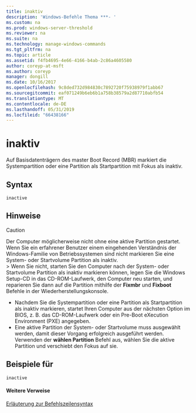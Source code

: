 ```yaml
---
title: inaktiv
description: 'Windows-Befehle Thema ***- '
ms.custom: na
ms.prod: windows-server-threshold
ms.reviewer: na
ms.suite: na
ms.technology: manage-windows-commands
ms.tgt_pltfrm: na
ms.topic: article
ms.assetid: f4fb4695-4e66-4166-b4ab-2c86a4605580
author: coreyp-at-msft
ms.author: coreyp
manager: dongill
ms.date: 10/16/2017
ms.openlocfilehash: 9c8ded732d984830c7892720f75938979f1abb67
ms.sourcegitcommit: eaf071249b6eb6b1a758b38579a2d87710abfb54
ms.translationtype: MT
ms.contentlocale: de-DE
ms.lasthandoff: 05/31/2019
ms.locfileid: "66438166"
---
```

# <a name="inactive"></a>inaktiv



Auf Basisdatenträgern des master Boot Record (MBR) markiert die Systempartition oder eine Partition als Startpartition mit Fokus als inaktiv.

## <a name="syntax"></a>Syntax

```
inactive
```

## <a name="remarks"></a>Hinweise

> [!CAUTION]
> Der Computer möglicherweise nicht ohne eine aktive Partition gestartet. Wenn Sie ein erfahrener Benutzer einem eingehenden Verständnis der Windows-Familie von Betriebssystemen sind nicht markieren Sie eine System- oder Startvolume Partition als inaktiv.</br>> Wenn Sie nicht, starten Sie den Computer nach der System- oder Startvolume Partition als inaktiv markieren können, legen Sie die Windows Setup-CD in das CD-ROM-Laufwerk, den Computer neu starten, und reparieren Sie dann auf die Partition mithilfe der **Fixmbr** und **Fixboot** Befehle in der Wiederherstellungskonsole.
> -   Nachdem Sie die Systempartition oder eine Partition als Startpartition als inaktiv markieren, startet Ihren Computer aus der nächsten Option im BIOS, z. B. das CD-ROM-Laufwerk oder ein Pre-Boot eXecution Environment (PXE) angegeben.
> -   Eine aktive Partition der System- oder Startvolume muss ausgewählt werden, damit dieser Vorgang erfolgreich ausgeführt werden. Verwenden der **wählen Partition** Befehl aus, wählen Sie die aktive Partition und verschiebt den Fokus auf sie.

## <a name="BKMK_examples"></a>Beispiele für

```
inactive
```

#### <a name="additional-references"></a>Weitere Verweise

[Erläuterung zur Befehlszeilensyntax](command-line-syntax-key.md)

